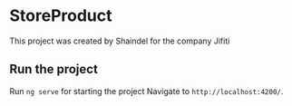 # StoreProduct

This project was created by Shaindel for the company Jifiti

## Run the project

Run `ng serve` for starting the project  Navigate to `http://localhost:4200/`.

